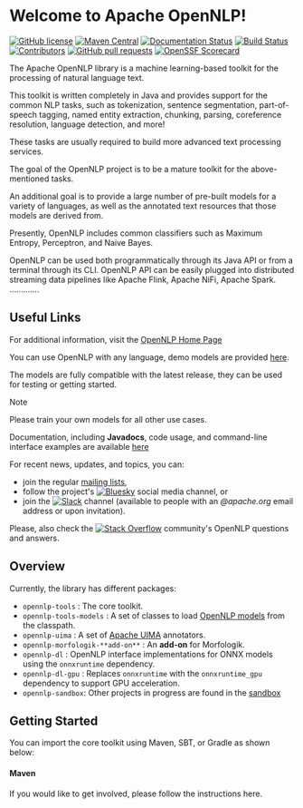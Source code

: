 <!--
Licensed to the Apache Software Foundation (ASF) under one or more
contributor license agreements.  See the NOTICE file distributed with
this work for additional information regarding copyright ownership.
The ASF licenses this file to You under the Apache License, Version 2.0
(the "License"); you may not use this file except in compliance with
the License.  You may obtain a copy of the License at

    http://www.apache.org/licenses/LICENSE-2.0

Unless required by applicable law or agreed to in writing, software
distributed under the License is distributed on an "AS IS" BASIS,
WITHOUT WARRANTIES OR CONDITIONS OF ANY KIND, either express or implied.
See the License for the specific language governing permissions and
limitations under the License.
-->

Welcome to Apache OpenNLP!
===========

[![GitHub license](https://img.shields.io/badge/license-Apache%202-blue.svg)](https://raw.githubusercontent.com/apache/opennlp/main/LICENSE)
[![Maven Central](https://maven-badges.herokuapp.com/maven-central/org.apache.opennlp/opennlp/badge.svg)](https://maven-badges.herokuapp.com/maven-central/org.apache.opennlp/opennlp)
[![Documentation Status](https://img.shields.io/:docs-latest-green.svg)](http://opennlp.apache.org/docs/index.html)
[![Build Status](https://github.com/apache/opennlp/workflows/Java%20CI/badge.svg)](https://github.com/apache/opennlp/actions)
[![Contributors](https://img.shields.io/github/contributors/apache/opennlp)](https://github.com/apache/opennlp/graphs/contributors)
[![GitHub pull requests](https://img.shields.io/github/issues-pr-raw/apache/opennlp.svg)](https://github.com/apache/opennlp/pulls)
[![OpenSSF Scorecard](https://api.securityscorecards.dev/projects/github.com/apache/opennlp/badge)](https://api.securityscorecards.dev/projects/github.com/apache/opennlp)

The Apache OpenNLP library is a machine learning-based toolkit for the processing of natural language text.

This toolkit is written completely in Java and provides support for the common NLP tasks, such as tokenization,
 sentence segmentation, part-of-speech tagging, named entity extraction, chunking, parsing,
  coreference resolution, language detection, and more!

These tasks are usually required to build more advanced text processing services.

The goal of the OpenNLP project is to be a mature toolkit for the above-mentioned tasks.

An additional goal is to provide a large number of pre-built models for a variety of languages, as
well as the annotated text resources that those models are derived from.

Presently, OpenNLP includes common classifiers such as Maximum Entropy, Perceptron, and Naive Bayes.

OpenNLP can be used both programmatically through its Java API or from a terminal through its CLI. 
OpenNLP API can be easily plugged into distributed streaming data pipelines like Apache Flink, Apache NiFi, Apache Spark.
.............
## Useful Links
       
For additional information, visit the [OpenNLP Home Page](http://opennlp.apache.org/)

You can use OpenNLP with any language, demo models are provided [here](https://downloads.apache.org/opennlp/models/).

The models are fully compatible with the latest release, they can be used for testing or getting started. 

> [!NOTE]  
> Please train your own models for all other use cases.

Documentation, including **Javadocs**, code usage, and command-line interface examples are available [here](http://opennlp.apache.org/docs/)

For recent news, updates, and topics, you can:  
- join the regular [mailing lists](http://opennlp.apache.org/mailing-lists.html), 
- follow the project's [![Bluesky](https://img.shields.io/badge/Bluesky-0285FF?logo=bluesky&logoColor=fff)](https://bsky.app/profile/apacheopennlp.bsky.social) social media channel, or
- join the [![Slack](https://img.shields.io/badge/Slack-4A154B?logo=slack&logoColor=fff)](https://the-asf.slack.com) channel (available to people with an _@apache.org_ email address or upon invitation). 

Please, also check the [![Stack Overflow](https://img.shields.io/badge/-Stack%20Overflow-FE7A16?logo=stack-overflow&logoColor=white)](https://stackoverflow.com/questions/tagged/opennlp) community's OpenNLP questions and answers.

## Overview

Currently, the library has different packages:

* `opennlp-tools` : The core toolkit.
* `opennlp-tools-models` : A set of classes to load [OpenNLP models](https://github.com/apache/opennlp-models) from the classpath.
* `opennlp-uima` : A set of [Apache UIMA](https://uima.apache.org) annotators.
* `opennlp-morfologik-**add-on**` : An **add-on** for Morfologik.
* `opennlp-dl` : OpenNLP interface implementations for ONNX models using the `onnxruntime` dependency.
* `opennlp-dl-gpu` : Replaces `onnxruntime` with the `onnxruntime_gpu` dependency to support GPU acceleration.
* `opennlp-sandbox`: Other projects in progress are found in the [sandbox](https://github.com/apache/opennlp-sandbox)

## Getting Started
You can import the core toolkit using Maven, SBT, or Gradle as shown below:

#### Maven
If you would like to get involved, please follow the instructions here.
